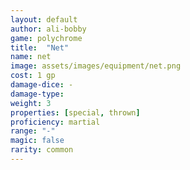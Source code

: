 ```yaml
---
layout: default
author: ali-bobby
game: polychrome
title:  "Net"
name: net
image: assets/images/equipment/net.png
cost: 1 gp
damage-dice: -
damage-type:
weight: 3
properties: [special, thrown]
proficiency: martial
range: "-"
magic: false
rarity: common
---
```

